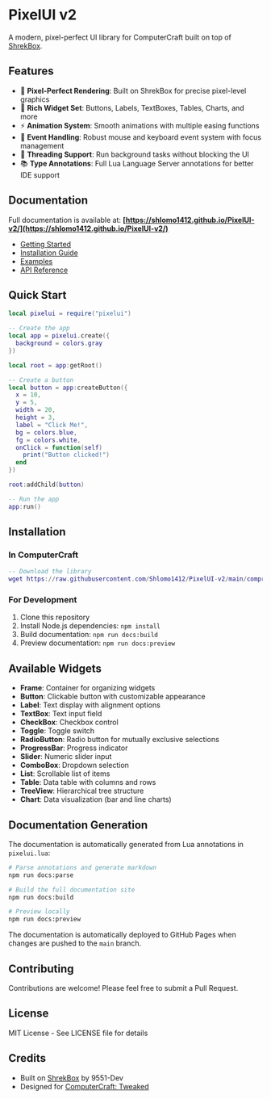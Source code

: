 # PixelUI v2

A modern, pixel-perfect UI library for ComputerCraft built on top of [ShrekBox](https://github.com/9551-Dev/shrekbox).

## Features

- 🎨 **Pixel-Perfect Rendering**: Built on ShrekBox for precise pixel-level graphics
- 🧩 **Rich Widget Set**: Buttons, Labels, TextBoxes, Tables, Charts, and more
- ⚡ **Animation System**: Smooth animations with multiple easing functions
- 🔧 **Event Handling**: Robust mouse and keyboard event system with focus management
- 🧵 **Threading Support**: Run background tasks without blocking the UI
- 📚 **Type Annotations**: Full Lua Language Server annotations for better IDE support

## Documentation

Full documentation is available at: **[https://shlomo1412.github.io/PixelUI-v2/](https://shlomo1412.github.io/PixelUI-v2/)**

- [Getting Started](https://shlomo1412.github.io/PixelUI-v2/guide/getting-started)
- [Installation Guide](https://shlomo1412.github.io/PixelUI-v2/guide/installation)
- [Examples](https://shlomo1412.github.io/PixelUI-v2/guide/examples)
- [API Reference](https://shlomo1412.github.io/PixelUI-v2/api/)

## Quick Start

```lua
local pixelui = require("pixelui")

-- Create the app
local app = pixelui.create({
  background = colors.gray
})

local root = app:getRoot()

-- Create a button
local button = app:createButton({
  x = 10,
  y = 5,
  width = 20,
  height = 3,
  label = "Click Me!",
  bg = colors.blue,
  fg = colors.white,
  onClick = function(self)
    print("Button clicked!")
  end
})

root:addChild(button)

-- Run the app
app:run()
```

## Installation

### In ComputerCraft

```lua
-- Download the library
wget https://raw.githubusercontent.com/Shlomo1412/PixelUI-v2/main/compressed/pixelui.lua
```

### For Development

1. Clone this repository
2. Install Node.js dependencies: `npm install`
3. Build documentation: `npm run docs:build`
4. Preview documentation: `npm run docs:preview`

## Available Widgets

- **Frame**: Container for organizing widgets
- **Button**: Clickable button with customizable appearance
- **Label**: Text display with alignment options
- **TextBox**: Text input field
- **CheckBox**: Checkbox control
- **Toggle**: Toggle switch
- **RadioButton**: Radio button for mutually exclusive selections
- **ProgressBar**: Progress indicator
- **Slider**: Numeric slider input
- **ComboBox**: Dropdown selection
- **List**: Scrollable list of items
- **Table**: Data table with columns and rows
- **TreeView**: Hierarchical tree structure
- **Chart**: Data visualization (bar and line charts)

## Documentation Generation

The documentation is automatically generated from Lua annotations in `pixelui.lua`:

```bash
# Parse annotations and generate markdown
npm run docs:parse

# Build the full documentation site
npm run docs:build

# Preview locally
npm run docs:preview
```

The documentation is automatically deployed to GitHub Pages when changes are pushed to the `main` branch.

## Contributing

Contributions are welcome! Please feel free to submit a Pull Request.

## License

MIT License - See LICENSE file for details

## Credits

- Built on [ShrekBox](https://github.com/9551-Dev/shrekbox) by 9551-Dev
- Designed for [ComputerCraft: Tweaked](https://github.com/cc-tweaked/CC-Tweaked)
